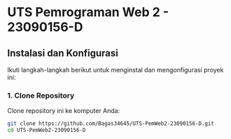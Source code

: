 # UTS Pemrograman Web 2 - 23090156-D

## Instalasi dan Konfigurasi

Ikuti langkah-langkah berikut untuk menginstal dan mengonfigurasi proyek ini:

### 1. Clone Repository
Clone repository ini ke komputer Anda:
```bash
git clone https://github.com/Bagas34645/UTS-PemWeb2-23090156-D.git
cd UTS-PemWeb2-23090156-D

